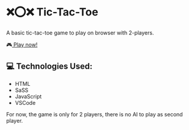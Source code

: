 # ❌⭕❌  Tic-Tac-Toe
A basic tic-tac-toe game to play on browser with 2-players.

🎮[ Play now!](https://tatertotsey.github.io/tic-tac-toe/)

## 💻 Technologies Used:
 - HTML
 - SaSS
 - JavaScript
 - VSCode
 
 For now, the game is only for 2 players, there is no AI to play as second player. 
 

